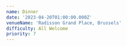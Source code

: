 ```yaml
---
name: Dinner
date: '2023-04-20T01:00:00.000Z'
venueName: 'Radisson Grand Place, Brussels'
difficulty: All Welcome
priority: 7
---
```





